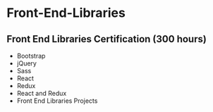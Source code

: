 # Front-End-Libraries

## Front End Libraries Certification (300 hours)
- Bootstrap
- jQuery
- Sass
- React
- Redux
- React and Redux
- Front End Libraries Projects

